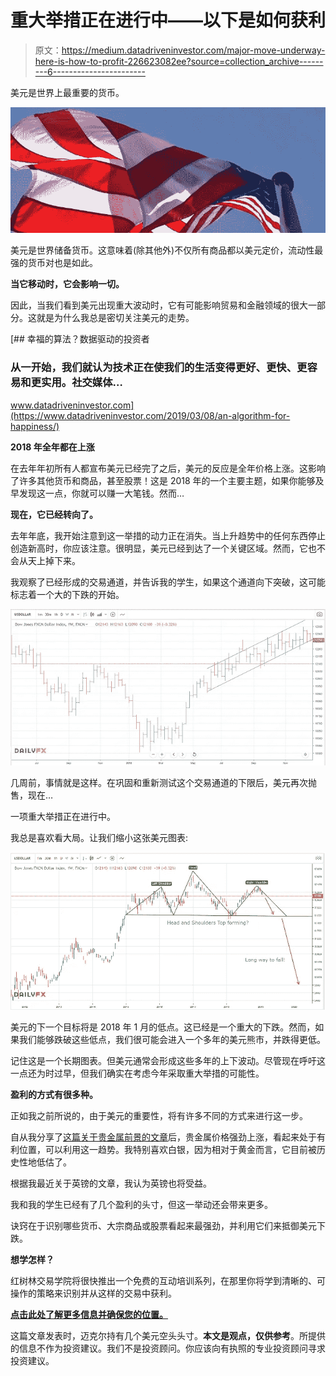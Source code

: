 # 重大举措正在进行中——以下是如何获利

> 原文：<https://medium.datadriveninvestor.com/major-move-underway-here-is-how-to-profit-226623082ee?source=collection_archive---------6----------------------->

美元是世界上最重要的货币。

![](img/45bc4ba95f25d90071972a978389228d.png)

美元是世界储备货币。这意味着(除其他外)不仅所有商品都以美元定价，流动性最强的货币对也是如此。

**当它移动时，它会影响一切。**

因此，当我们看到美元出现重大波动时，它有可能影响贸易和金融领域的很大一部分。这就是为什么我总是密切关注美元的走势。

[](https://www.datadriveninvestor.com/2019/03/08/an-algorithm-for-happiness/) [## 幸福的算法？数据驱动的投资者

### 从一开始，我们就认为技术正在使我们的生活变得更好、更快、更容易和更实用。社交媒体…

www.datadriveninvestor.com](https://www.datadriveninvestor.com/2019/03/08/an-algorithm-for-happiness/) 

**2018 年全年都在上涨**

在去年年初所有人都宣布美元已经完了之后，美元的反应是全年价格上涨。这影响了许多其他货币和商品，甚至股票！这是 2018 年的一个主要主题，如果你能够及早发现这一点，你就可以赚一大笔钱。然而…

**现在，它已经转向了。**

去年年底，我开始注意到这一举措的动力正在消失。当上升趋势中的任何东西停止创造新高时，你应该注意。很明显，美元已经到达了一个关键区域。然而，它也不会从天上掉下来。

我观察了已经形成的交易通道，并告诉我的学生，如果这个通道向下突破，这可能标志着一个大的下跌的开始。

![](img/02ed65224b488f0fe7ff8928497a16ba.png)

几周前，事情就是这样。在巩固和重新测试这个交易通道的下限后，美元再次抛售，现在…

一项重大举措正在进行中。

我总是喜欢看大局。让我们缩小这张美元图表:

![](img/287a9efb6bfd0de6ab6492aa31cea0ca.png)

美元的下一个目标将是 2018 年 1 月的低点。这已经是一个重大的下跌。然而，如果我们能够跌破这些低点，我们很可能会进入一个多年的美元熊市，并跌得更低。

记住这是一个长期图表。但美元通常会形成这些多年的上下波动。尽管现在呼吁这一点还为时过早，但我们确实在考虑今年采取重大举措的可能性。

**盈利的方式有很多种。**

正如我之前所说的，由于美元的重要性，将有许多不同的方式来进行这一步。

自从我分享了[这篇关于贵金属前景的文章](https://mangrovetrading.com/end-of-a-bull-market/)后，贵金属价格强劲上涨，看起来处于有利位置，可以利用这一趋势。我特别喜欢白银，因为相对于黄金而言，它目前被历史性地低估了。

根据我最近关于英镑的文章，我认为英镑也将受益。

我和我的学生已经有了几个盈利的头寸，但这一举动还会带来更多。

诀窍在于识别哪些货币、大宗商品或股票看起来最强劲，并利用它们来抵御美元下跌。

**想学怎样？**

红树林交易学院将很快推出一个免费的互动培训系列，在那里你将学到清晰的、可操作的策略来识别并从这样的交易中获利。

[**点击此处了解更多信息并确保您的位置。**](https://go.mangrovetrading.com/training)

这篇文章发表时，迈克尔持有几个美元空头头寸。**本文是观点，仅供参考**。所提供的信息不作为投资建议。我们不是投资顾问。你应该向有执照的专业投资顾问寻求投资建议。